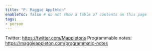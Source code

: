 ```yaml
---
title: "P- Maggie Appleton"
enableToc: false # do not show a table of contents on this page
tags:
- person
---
```

Twitter: https://twitter.com/Mappletons
Programmable notes: https://maggieappleton.com/programmatic-notes